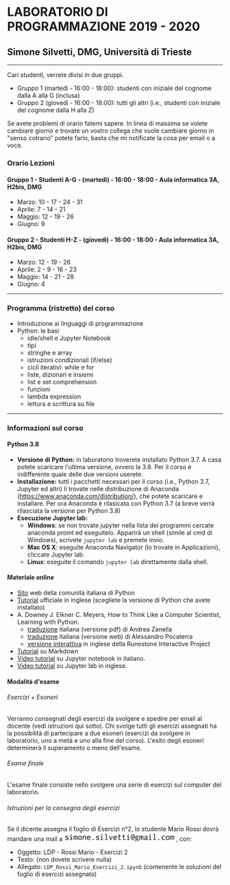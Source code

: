 # LABORATORIO DI PROGRAMMAZIONE 2019 - 2020
## Simone Silvetti, DMG, Università di Trieste
_______________________________________________________________
Cari studenti, 
verrete divisi in due gruppi. 
- Gruppo 1 (martedì - 16:00 - 18:00): studenti con iniziale del cognome dalla A alla G (inclusa)
- Gruppo 2 (giovedì - 16:00 - 18:00): tutti gli altri (i.e., studenti con iniziale del cognome dalla H alla Z)  

Se avete problemi di orario fatemi sapere. In linea di massima se volete cambiare giorno e trovate un vostro collega che vuole cambiare giorno in "senso cotrario" potete farlo, basta che mi notificate la cosa per email o a voce.  

### Orario Lezioni
#### Gruppo 1 - Studenti A-G - (martedì) - 16:00 - 18:00 - Aula informatica 3A, H2bis, DMG ###
- Marzo:  10 - 17 - 24 - 31
- Aprile: 7 - 14 - 21 
- Maggio: 12 - 19 - 26 
- Giugno: 9 <!-- \[?\]   - 16 -->
#### Gruppo 2 - Studenti H-Z - (giovedì) - 16:00 - 18:00 - Aula informatica 3A, H2bis, DMG ###
- Marzo:  12 - 19 - 26
- Aprile: 2 - 9 - 16 - 23
- Maggio: 14 - 21 - 28 
- Giugno:  4 <!--  - 11 - 18 -->
_______________________________________________________________

### Programma (ristretto) del corso
- Introduzione ai linguaggi di programmazione
- Python: le basi
  - idle/shell e Jupyter Notebook
  - tipi
  - stringhe e array
  - istruzioni condizionali (if/else)
  - cicli iterativi: while e for
  - liste, dizionari e insiemi
  - list e set comprehension
  - funzioni
  - lambda expression
  - lettura e scrittura su file
_______________________________________________________________
### Informazioni sul corso
#### Python 3.8 ###
* **Versione di Python:** in laboratorio troverete installato Python 3.7. A casa potete scaricare l'ultima versione, ovvero la 3.8. Per il corso è indifferente quale delle due versioni userete.  
* **Installazione:** tutti i pacchetti necessari per il corso (i.e., Python 3.7, Jupyter ed altri) li trovate nelle distribuzione di Anaconda (https://www.anaconda.com/distribution/), che potete scaricare e installare. Per ora Anaconda è rilasicata con Python 3.7 (a breve verrà rilasciata la versione per Python 3.8)
* **Esecuzione Jupyter lab:**
    * **Windows**: se non trovate jupyter nella lista dei programmi cercate  anaconda promt ed eseguitelo. Apparirà un shell (simile al cmd di Windows), scrivete `jupyter lab` e premete invio. 
    * **Mac OS X**: eseguite Anaconda Navigator (lo trovate in Applicazioni), cliccate Jupyter lab.  
    * **Linux**: eseguite il comando `jupyter lab` direttamente dalla shell.

#### Materiale online ###
* [Sito](http://www.python.it/) web della comunità italiana di Python
* [Tutorial](https://docs.python.org/3/tutorial/index.html) ufficiale in inglese (scegliete la versione di Python che avete installato)
* A. Downey J. Elkner C. Meyers, How to Think Like a Computer Scientist, Learning with Python.
  - [traduzione](https://github.com/AllenDowney/ThinkPythonItalian) italiana (versione pdf) di Andrea Zanella
  - [traduzione](http://www.python.it/doc/Howtothink/Howtothink-html-it/index.htm) italiana (versione web) di Alessandro Pocaterra
  - [versione interattiva](http://interactivepython.org/courselib/static/thinkcspy/index.html) in inglese della Runestone Interactive Project
* [Tutorial](https://github.com/simonesilvetti/markdown_readme) su Markdown
* [Video tutorial](https://www.youtube.com/watch?v=KDA6MKh03bw) su Jupyter notebook in italiano.
* [Video tutorial](https://www.youtube.com/watch?v=7wfPqAyYADY) su Jupyter lab in inglese.

#### Modalità d'esame
###### Esercizi + Esoneri
Verranno consegnati degli esercizi da svolgere e spedire per email al docente (vedi istruzioni qui sotto). Chi svolge tutti gli esercizi assegnati ha la possibilità di partecipare a due esoneri (esercizi da svolgere in laboratorio, uno a metà e uno alla fine del corso). L'esito degli esoneri determinerà il superamento o meno dell'esame. 
###### Esame finale
L'esame finale consiste nello svolgere una serie di esercizi sul computer del laboratorio.

###### Istruzioni per la consegna degli esercizi
Se il dicente assegna il foglio di Esercizi n°2, lo studente Mario Rossi dovrà mandare una mail a <img src="https://github.com/simonesilvetti/personal/blob/master/email.png" height="20">, con: 
- Oggetto: LDP - Rossi Mario - Esercizi 2
- Testo: (non dovete scrivere nulla)
- Allegato: `LDP_Rossi_Mario_Esercizi_2.ipynb` (contenente le soluzioni del foglio di esercizi assegnato)


